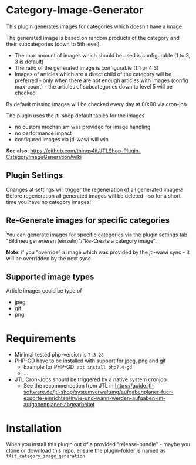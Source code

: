 # Category-Image-Generator

This plugin generates images for categories which doesn't have a image.

The generated image is based on random products of the category and their subcategories (down to 5th level).

* The max amount of images which should be used is configurable (1 to 3, 3 is default)
* The ratio of the generated image is configurable (1:1 or 4:3)
* Images of articles which are a direct child of the category will be preferred - only when there are not enough
  articles with images (config max-count) - the articles of subcategories down to level 5 will be checked

By default missing images will be checked every day at 00:00 via cron-job.

The plugin uses the jtl-shop default tables for the images

* no custom mechanism was provided for image handling
* no performance impact
* configured images via jtl-wawi will win

**See also**: https://github.com/things4it/JTLShop-Plugin-CategoryImageGeneration/wiki

## Plugin Settings

Changes at settings will trigger the regeneration of all generated images!
Before regeneration all generated images will be deleted - so for a short time you have no category images!

## Re-Generate images for specific categories

You can generate images for specific categories via the plugin settings tab "Bild neu generieren (einzeln)"/"Re-Create a
category image".

**Note**: if you "override" a image which was provided by the jtl-wawi sync - it will be overridden by the next sync.

## Supported image types

Article images could be type of

* jpeg
* gif
* png

# Requirements

* Minimal tested php-version is ``7.3.28``
* PHP-GD have to be installed with support for jpeg, png and gif
  * Example for PHP-GD: ``apt install php7.4-gd``
  * ...
* JTL Cron-Jobs should be triggered by a native system cronjob
  * See the recommendation from JTL
    in https://guide.jtl-software.de/jtl-shop/systemverwaltung/aufgabenplaner-fuer-exporte-einrichten/#wie-und-wann-werden-aufgaben-im-aufgabenplaner-abgearbeitet

# Installation

When you install this plugin out of a provided "release-bundle" - maybe you clone or download this repo, ensure the
plugin-folder is named as ``t4it_category_image_generation``
